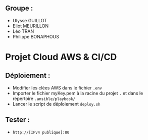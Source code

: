## Groupe :
* Ulysse GUILLOT
* Eliot MEURILLON
* Léo TRAN
* Philippe BONAPHOUS

# Projet Cloud AWS & CI/CD

## Déploiement :

* Modifier les clées AWS dans le fichier `.env`
* Importer le fichier myKey.pem à la racine du projet `.` et dans le répertoire `.ansible/playbook/`
* Lancer le script de déploiement `deploy.sh`

## Tester :

* `http://[IPv4 publique]:80`